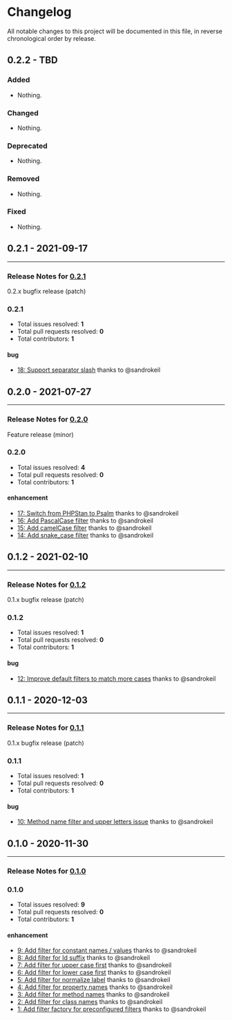 # Changelog

All notable changes to this project will be documented in this file, in reverse chronological order by release.

## 0.2.2 - TBD

### Added

- Nothing.

### Changed

- Nothing.

### Deprecated

- Nothing.

### Removed

- Nothing.

### Fixed

- Nothing.

## 0.2.1 - 2021-09-17


-----

### Release Notes for [0.2.1](https://github.com/open-code-modeling/php-filter/milestone/7)

0.2.x bugfix release (patch)

### 0.2.1

- Total issues resolved: **1**
- Total pull requests resolved: **0**
- Total contributors: **1**

#### bug

 - [18: Support separator slash](https://github.com/open-code-modeling/php-filter/issues/18) thanks to @sandrokeil

## 0.2.0 - 2021-07-27


-----

### Release Notes for [0.2.0](https://github.com/open-code-modeling/php-filter/milestone/3)

Feature release (minor)

### 0.2.0

- Total issues resolved: **4**
- Total pull requests resolved: **0**
- Total contributors: **1**

#### enhancement

 - [17: Switch from PHPStan to Psalm](https://github.com/open-code-modeling/php-filter/issues/17) thanks to @sandrokeil
 - [16: Add PascalCase filter](https://github.com/open-code-modeling/php-filter/issues/16) thanks to @sandrokeil
 - [15: Add camelCase filter](https://github.com/open-code-modeling/php-filter/issues/15) thanks to @sandrokeil
 - [14: Add snake&#95;case filter](https://github.com/open-code-modeling/php-filter/issues/14) thanks to @sandrokeil

## 0.1.2 - 2021-02-10


-----

### Release Notes for [0.1.2](https://github.com/open-code-modeling/php-filter/milestone/5)

0.1.x bugfix release (patch)

### 0.1.2

- Total issues resolved: **1**
- Total pull requests resolved: **0**
- Total contributors: **1**

#### bug

- [12: Improve default filters to match more cases](https://github.com/open-code-modeling/php-filter/issues/12) thanks to @sandrokeil

## 0.1.1 - 2020-12-03


-----

### Release Notes for [0.1.1](https://github.com/open-code-modeling/php-filter/milestone/2)

0.1.x bugfix release (patch)

### 0.1.1

- Total issues resolved: **1**
- Total pull requests resolved: **0**
- Total contributors: **1**

#### bug

 - [10: Method name filter and upper letters issue](https://github.com/open-code-modeling/php-filter/issues/10) thanks to @sandrokeil

## 0.1.0 - 2020-11-30


-----

### Release Notes for [0.1.0](https://github.com/open-code-modeling/php-filter/milestone/1)



### 0.1.0

- Total issues resolved: **9**
- Total pull requests resolved: **0**
- Total contributors: **1**

#### enhancement

 - [9: Add filter for constant names / values](https://github.com/open-code-modeling/php-filter/issues/9) thanks to @sandrokeil
 - [8: Add filter for Id suffix](https://github.com/open-code-modeling/php-filter/issues/8) thanks to @sandrokeil
 - [7: Add filter for upper case first](https://github.com/open-code-modeling/php-filter/issues/7) thanks to @sandrokeil
 - [6: Add filter for lower case first](https://github.com/open-code-modeling/php-filter/issues/6) thanks to @sandrokeil
 - [5: Add filter for normalize label](https://github.com/open-code-modeling/php-filter/issues/5) thanks to @sandrokeil
 - [4: Add filter for property names](https://github.com/open-code-modeling/php-filter/issues/4) thanks to @sandrokeil
 - [3: Add filter for method names](https://github.com/open-code-modeling/php-filter/issues/3) thanks to @sandrokeil
 - [2: Add filter for class names](https://github.com/open-code-modeling/php-filter/issues/2) thanks to @sandrokeil
 - [1: Add filter factory for preconfigured filters](https://github.com/open-code-modeling/php-filter/issues/1) thanks to @sandrokeil

